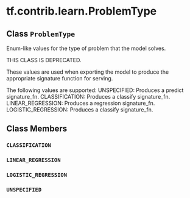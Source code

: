 <div itemscope itemtype="http://developers.google.com/ReferenceObject">
<meta itemprop="name" content="tf.contrib.learn.ProblemType" />
<meta itemprop="path" content="Stable" />
<meta itemprop="property" content="CLASSIFICATION"/>
<meta itemprop="property" content="LINEAR_REGRESSION"/>
<meta itemprop="property" content="LOGISTIC_REGRESSION"/>
<meta itemprop="property" content="UNSPECIFIED"/>
</div>

# tf.contrib.learn.ProblemType

## Class `ProblemType`



Enum-like values for the type of problem that the model solves.

THIS CLASS IS DEPRECATED.

These values are used when exporting the model to produce the appropriate
signature function for serving.

The following values are supported:
  UNSPECIFIED: Produces a predict signature_fn.
  CLASSIFICATION: Produces a classify signature_fn.
  LINEAR_REGRESSION: Produces a regression signature_fn.
  LOGISTIC_REGRESSION: Produces a classify signature_fn.

## Class Members

<h3 id="CLASSIFICATION"><code>CLASSIFICATION</code></h3>

<h3 id="LINEAR_REGRESSION"><code>LINEAR_REGRESSION</code></h3>

<h3 id="LOGISTIC_REGRESSION"><code>LOGISTIC_REGRESSION</code></h3>

<h3 id="UNSPECIFIED"><code>UNSPECIFIED</code></h3>


